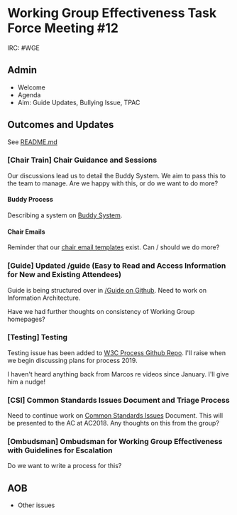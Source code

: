 # Working Group Effectiveness Task Force Meeting #12
IRC: #WGE

## Admin
* Welcome
* Agenda
* Aim: Guide Updates, Bullying Issue, TPAC

## Outcomes and Updates
See [README.md](https://github.com/w3c/wg-effectiveness/) 

### [Chair Train] Chair Guidance and Sessions
Our discussions lead us to detail the Buddy System. We aim to pass this to the team to manage. Are we happy with this, or do we want to do more?

#### Buddy Process
Describing a system on [Buddy System](https://github.com/w3c/wg-effectiveness/blob/master/buddy_system.md). 

#### Chair Emails
Reminder that our [chair email templates](https://github.com/w3c/wg-effectiveness/blob/master/chair_emails.md) exist. Can / should we do more?

### [Guide] Updated /guide (Easy to Read and Access Information for New and Existing Attendees)
Guide is being structured over in [/Guide on Github](https://github.com/w3c/Guide). Need to work on Information Architecture.

Have we had further thoughts on consistency of Working Group homepages?

### [Testing] Testing
Testing issue has been added to [W3C Process Github Repo](https://github.com/w3c/w3process/issues/157). I'll raise when we begin discussing plans for process 2019.

I haven't heard anything back from Marcos re videos since January. I'll give him a nudge!

### [CSI] Common Standards Issues Document and Triage Process
Need to continue work on [Common Standards Issues](https://github.com/w3c/wg-effectiveness/blob/master/CSI.md) Document. This will be presented to the AC at AC2018. Any thoughts on this from the group?

### [Ombudsman] Ombudsman for Working Group Effectiveness with Guidelines for Escalation
Do we want to write a process for this?

## AOB
* Other issues

